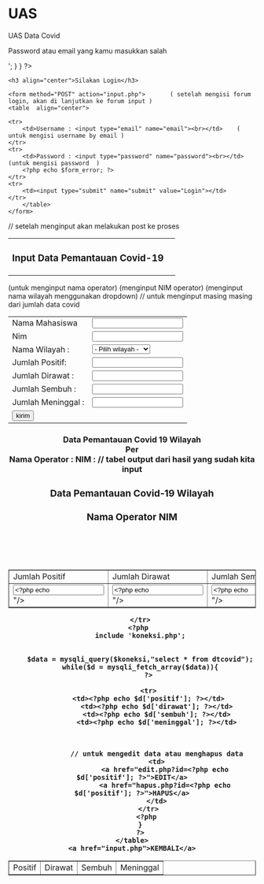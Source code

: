 # UAS
UAS Data Covid
<?php
// fungsi untuk memulai session
session_start();

// variabel kosong untuk menyimpan pesan error
$form_error = '';

// cek apakah tombol sumit sudah di klik atau belum
if(isset($_POST['submit'])){

    // menyimpan data yang dikirim dari metode POST ke masing-masing variabel
    $email = $_POST['email'];
    $password = $_POST['password'];

    // validasi login benar atau salah
    if($email == 'arief' AND $password == 'admin123'){

        // jika login benar maka email akan disimpan ke session kemudian akan di redirect ke halaman profil
        $_SESSION['email'] = $email;
        header('Location: profil.php');
    }else{

        // jika login salah maka variabel form_error diisi value seperti dibawah
        // nilai variabel ini akan ditampilkan di halaman login jika salah
        $form_error = '<p>Password atau email yang kamu masukkan salah</p>';
    }
}

?>

<!DOCTYPE html>
<head>
    <title>Login Ke Data Covid</title>
</head>
<body>

    <h3 align="center">Silakan Login</h3>

    <form method="POST" action="input.php">       ( setelah mengisi forum login, akan di lanjutkan ke forum input )
    <table  align="center">
	
	<tr>
        <td>Username : <input type="email" name="email"><br></td>    ( untuk mengisi username by email )
	</tr>
	<tr>
        <td>Password : <input type="password" name="password"><br></td> (untuk mengisi password  )
        <?php echo $form_error; ?>
	</tr>
	<tr>
        <td><input type="submit" name="submit" value="Login"></td>
	</tr>
	    </table>
    </form>

</body>
</html>

<html>
<head>
<title></title>
</head>
<body>
  // setelah menginput akan melakukan post ke proses
<form action="proses.php" method="post">
<table align="center" border="0" cellpadding="0" cellspacing="0">
<tr align="center">
<td><h3>Input Data Pemantauan Covid-19<br></h3><td>
</tr>


<table width="450" border="0" cellpadding="0" cellspacing="1" align="center">
<td>Nama Mahasiswa	</td>   (untuk menginput nama operator)
<td><input type=”text” name="nama" width=”75" value=""/></td>
</tr>
<tr>
<td>Nim </td>  (menginput NIM operator)
<td><input type=”text” name="nim" width=”75" value="" /></td>
</tr>
<td>Nama Wilayah : </td>       (menginput nama wilayah menggunakan dropdown)
<td>
<select name="wilayah" >
<option value="">- Pilih wilayah -</option>
<option value="DKI Jakarta">DKI JAKARTA</option>
<option value="Jawa Barat">JAWA BARAT</option>
<option value="Banten">BANTEN</option>
<option value="Jawa Tengah">JAWA TENGAH</option>
</select></td>
// untuk menginput masing masing dari jumlah data covid
<tr>
<td>Jumlah Positif: </td>
<td><input type=”text” name="positif" width=”75" ></td>
</tr>
<tr>
<td>Jumlah Dirawat : </td>
<td><input type=”text” name="dirawat" width=”75" ></td>
</tr>
<tr>
<td>Jumlah Sembuh : </td>
<td><input type=”text” name="sembuh" width=”75" ></td>
</tr>
<tr>
<td>Jumlah Meninggal : </td>
<td><input type=”text” name="meninggal" width=”75" ></td>
</tr>

<tr>
<td><input type="submit" value="kirim"></td>
</tr>
</table>
</table>
</form>
</body>
</html>

<?php 
//KONEKSI KE DATABASE
include 'koneksi.php';
// MENANGKAP DATA YANG DI KIRIM DARI FORM

$positif = $_POST['positif'];
$dirawat = $_POST['dirawat'];
$sembuh = $_POST['sembuh'];
$meninggal = $_POST['meninggal'];
$wilayah = $_POST ['wilayah'];
$nama = $_POST ['nama'];
$nim = $_POST ['nim'];
mysqli_query($koneksi,"insert into dtcovid values('$positif','$dirawat','$sembuh','$meninggal','$wilayah')");

?>


<form action="test.php" method="post">
<h3 align="center">Data Pemantauan Covid 19 Wilayah <?php echo"". $wilayah;?><br>
Per <?php date_default_timezone_set("Asia/Jakarta"); echo date (' d-m-Y  h:i:sa'); ?> <br>
Nama Operator : <?php echo "" . $nama; ?>  NIM : <?php echo "" . $nim; ?>

<body>

<table width="500" border="1" align="center">
<tr>
    <td>Jumlah Positif</td>
    <td>Jumlah Dirawat</td>
    <td>Jumlah Sembuh</td>
    <td>Jumlah Meningggal</td>
    <td>Opsi</td>
</tr>
// tabel output dari hasil yang sudah kita input
<tr>
    <td><input type="text" name="nama" width="80" value="<?php echo "" . $positif; ?>"/></</td>
    <td><input type="text" name="nama" width="80" value="<?php echo "" . $dirawat; ?>"/></</td>
    <td><input type="text" name="nama" width="80" value="<?php echo "" . $sembuh; ?>"/></</td>
    <td><input type="text" name="nama" width="80" value="<?php echo "" . $meninggal; ?>"/></</td>
    <td><input type="submit" value="edit"></td>
</tr>
</body>

<html>
<head>
	<title>Data Covid</title>
</head>
<body>

<h3 align="center">Data Pemantauan Covid-19 Wilayah <?php echo "" . $wilayah; ?><br>
<?php echo date('l, d-m-Y  h:i:s a'); ?><br>
Nama Operator <?php echo "" . $nama; ?>  NIM <?php echo "" . $nim; ?>
</h3></h2>
	<br/>
	<br/>
	<br/>
	<table align="center" border="1">
		<tr>



<td>Positif </td>
<td>Dirawat </td>
<td>Sembuh </td>
<td>Meninggal</td>

		</tr>
		<?php 
		include 'koneksi.php';
  
        
		$data = mysqli_query($koneksi,"select * from dtcovid");
		while($d = mysqli_fetch_array($data)){
			?>
    
			<tr>
            <td><?php echo $d['positif']; ?></td>
				<td><?php echo $d['dirawat']; ?></td>
				<td><?php echo $d['sembuh']; ?></td>
				<td><?php echo $d['meninggal']; ?></td>
				
				
				
				// untuk mengedit data atau menghapus data
				<td>
					<a href="edit.php?id=<?php echo $d['positif']; ?>">EDIT</a>
					<a href="hapus.php?id=<?php echo $d['positif']; ?>">HAPUS</a>
				</td>
			</tr>
			<?php 
		}
		?>
	</table>
	<a href="input.php">KEMBALI</a>
</body>
</html>
